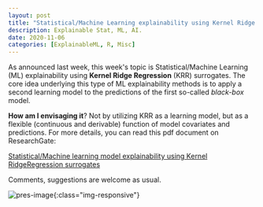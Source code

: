 ```yaml
---
layout: post
title: "Statistical/Machine Learning explainability using Kernel Ridge Regression surrogates"
description: Explainable Stat, ML, AI.
date: 2020-11-06
categories: [ExplainableML, R, Misc]
---
```



As announced last week, this week's topic is Statistical/Machine Learning (ML) explainability using **Kernel Ridge Regression** (KRR) surrogates.  The core idea underlying this type of ML explainability methods is to apply a second learning model to the predictions of the first so-called _black-box_ model.

**How am I envisaging it**? Not by utilizing KRR as a learning model, but as a flexible (continuous and derivable) function of model covariates and predictions. For more details, you can read this pdf document on ResearchGate: 

[Statistical/Machine learning model explainability using Kernel RidgeRegression surrogates](https://www.researchgate.net/publication/345396059_StatisticalMachine_learning_model_explainability_using_Kernel_Ridge_Regression_surrogates)

Comments, suggestions are welcome as usual.

![pres-image]({{base}}/images/2020-11-06/2020-11-06-image1.png){:class="img-responsive"}
